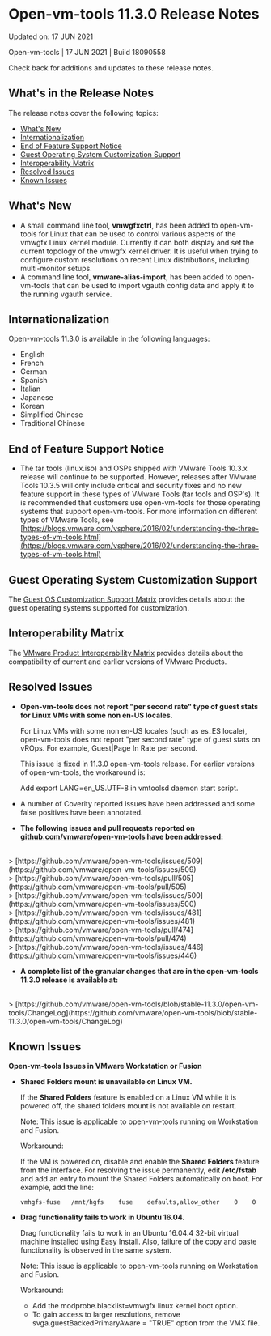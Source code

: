 #          Open-vm-tools 11.3.0 Release Notes

Updated on: 17 JUN 2021

Open-vm-tools | 17 JUN 2021 | Build 18090558 

Check back for additions and updates to these release notes.

What's in the Release Notes
---------------------------

The release notes cover the following topics:

*   [What's New](#whatsnew)
*   [Internationalization](#i18n)
*   [End of Feature Support Notice](#endoffeaturesupport)
*   [Guest Operating System Customization Support](#guestop)
*   [Interoperability Matrix](#interop)
*   [Resolved Issues](#resolvedissues)
*   [Known Issues](#knownissues)

What's New
----------

*   A small command line tool, **vmwgfxctrl**, has been added to open-vm-tools for Linux that can be used to control various aspects of the vmwgfx Linux kernel module.  Currently it can both display and set the current topology of the vmwgfx kernel driver.  It is useful when trying to configure custom resolutions on recent Linux distributions, including multi-monitor setups.
*   A command line tool, **vmware-alias-import**, has been added to open-vm-tools that can be used to import vgauth config data and apply it to the running vgauth service.

Internationalization
--------------------

Open-vm-tools 11.3.0 is available in the following languages:

*   English
*   French
*   German
*   Spanish
*   Italian
*   Japanese
*   Korean
*   Simplified Chinese
*   Traditional Chinese

End of Feature Support Notice
-----------------------------

*   The tar tools (linux.iso) and OSPs shipped with VMware Tools 10.3.x release will continue to be supported. However, releases after VMware Tools 10.3.5 will only include critical and security fixes and no new feature support in these types of VMware Tools (tar tools and OSP's).  It is recommended that customers use open-vm-tools for those operating systems that support open-vm-tools. For more information on different types of VMware Tools, see [https://blogs.vmware.com/vsphere/2016/02/understanding-the-three-types-of-vm-tools.html](https://blogs.vmware.com/vsphere/2016/02/understanding-the-three-types-of-vm-tools.html)

Guest Operating System Customization Support
--------------------------------------------

The [Guest OS Customization Support Matrix](http://partnerweb.vmware.com/programs/guestOS/guest-os-customization-matrix.pdf) provides details about the guest operating systems supported for customization.

Interoperability Matrix
-----------------------

The [VMware Product Interoperability Matrix](http://partnerweb.vmware.com/comp_guide2/sim/interop_matrix.php) provides details about the compatibility of current and earlier versions of VMware Products.

Resolved Issues
---------------

*   **Open-vm-tools does not report "per second rate" type of guest stats for Linux VMs with some non en-US locales.**
    
    For Linux VMs with some non en-US locales (such as es\_ES locale), open-vm-tools does not report "per second rate" type of guest stats on vROps. For example, Guest|Page In Rate per second.
    
    This issue is fixed in 11.3.0 open-vm-tools release. For earlier versions of open-vm-tools, the workaround is:
    
    Add export LANG=en\_US.UTF-8 in vmtoolsd daemon start script.
    
*   A number of Coverity reported issues have been addressed and some false positives have been annotated.

*   **The following issues and pull requests reported on [github.com/vmware/open-vm-tools](https://github.com/vmware/open-vm-tools) have been addressed:**
<br>
    > [https://github.com/vmware/open-vm-tools/issues/509](https://github.com/vmware/open-vm-tools/issues/509) <br>
    > [https://github.com/vmware/open-vm-tools/pull/505](https://github.com/vmware/open-vm-tools/pull/505) <br>
    > [https://github.com/vmware/open-vm-tools/issues/500](https://github.com/vmware/open-vm-tools/issues/500) <br>
    > [https://github.com/vmware/open-vm-tools/issues/481](https://github.com/vmware/open-vm-tools/issues/481) <br>
    > [https://github.com/vmware/open-vm-tools/pull/474](https://github.com/vmware/open-vm-tools/pull/474) <br>
    > [https://github.com/vmware/open-vm-tools/issues/446](https://github.com/vmware/open-vm-tools/issues/446) <br>

*   **A complete list of the granular changes that are in the open-vm-tools 11.3.0 release is available at:**
<br>
    > [https://github.com/vmware/open-vm-tools/blob/stable-11.3.0/open-vm-tools/ChangeLog](https://github.com/vmware/open-vm-tools/blob/stable-11.3.0/open-vm-tools/ChangeLog)

Known Issues
------------

**Open-vm-tools Issues in VMware Workstation or Fusion**

*   **Shared Folders mount is unavailable on Linux VM.**
    
    If the **Shared Folders** feature is enabled on a Linux VM while it is powered off, the shared folders mount is not available on restart.
    
    Note: This issue is applicable to open-vm-tools running on Workstation and Fusion.
    
    Workaround:
    
    If the VM is powered on, disable and enable the **Shared Folders** feature from the interface.  For resolving the issue permanently, edit **/etc/fstab** and add an entry to mount the Shared Folders automatically on boot.  For example, add the line:  

    `
    vmhgfs-fuse   /mnt/hgfs    fuse    defaults,allow_other    0    0
    `
    
*   **Drag functionality fails to work in Ubuntu 16.04.**
    
    Drag functionality fails to work in an Ubuntu 16.04.4 32-bit virtual machine installed using Easy Install.  Also, failure of the copy and paste functionality is observed in the same system.
    
    Note: This issue is applicable to open-vm-tools running on Workstation and Fusion.
    
    Workaround:
    
    *   Add the modprobe.blacklist=vmwgfx linux kernel boot option.
    *   To gain access to larger resolutions, remove svga.guestBackedPrimaryAware = "TRUE" option from the VMX file.

